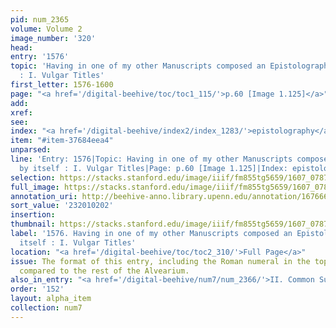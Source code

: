 ```yaml
---
pid: num_2365
volume: Volume 2
image_number: '320'
head:
entry: '1576'
topic: 'Having in one of my other Manuscripts composed an Epistolography by itself
  : I. Vulgar Titles'
first_letter: 1576-1600
page: "<a href='/digital-beehive/toc/toc1_115/'>p.60 [Image 1.125]</a>"
add:
xref:
see:
index: "<a href='/digital-beehive/index2/index_1283/'>epistolography</a>"
item: "#item-37684eea4"
unparsed:
line: 'Entry: 1576|Topic: Having in one of my other Manuscripts composed an Epistolography
  by itself : I. Vulgar Titles|Page: p.60 [Image 1.125]|Index: epistolography|#item-37684eea4'
selection: https://stacks.stanford.edu/image/iiif/fm855tg5659/1607_0787/852,202,2870,631/full/0/default.jpg
full_image: https://stacks.stanford.edu/image/iiif/fm855tg5659/1607_0787/full/full/0/default.jpg
annotation_uri: http://beehive-anno.library.upenn.edu/annotation/1676660261272
sort_value: '232010202'
insertion:
thumbnail: https://stacks.stanford.edu/image/iiif/fm855tg5659/1607_0787/852,202,600,180/250,/0/default.jpg
label: '1576. Having in one of my other Manuscripts composed an Epistolography by
  itself : I. Vulgar Titles'
location: "<a href='/digital-beehive/toc/toc2_310/'>Full Page</a>"
issue: The format of this entry, including the Roman numeral in the topic, is unusual
  compared to the rest of the Alvearium.
also_in_entry: "<a href='/digital-beehive/num7/num_2366/'>II. Common Subscriptions</a>"
order: '152'
layout: alpha_item
collection: num7
---
```

